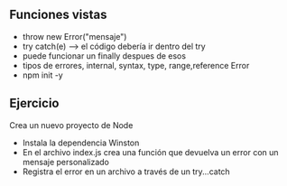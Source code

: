 ## Funciones vistas
- throw new Error("mensaje")
- try catch(e) --> el código debería ir dentro del try
- puede funcionar un finally despues de esos
- tipos de errores, internal, syntax, type, range,reference Error
- npm init -y

## Ejercicio 
Crea un nuevo proyecto de Node

- Instala la dependencia Winston
- En el archivo index.js crea una función que devuelva un error con un mensaje personalizado
- Registra el error en un archivo a través de un try...catch